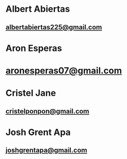 # Albert Abiertas
## albertabiertas225@gmail.com

# Aron Esperas
# aronesperas07@gmail.com

# Cristel Jane
## cristelponpon@gmail.com

# Josh Grent Apa
## joshgrentapa@gmail.com